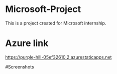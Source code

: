 # Microsoft-Project

This is a project created for Microsoft internship.

# Azure link 
https://purple-hill-05ef32610.2.azurestaticapps.net

#Screenshots
